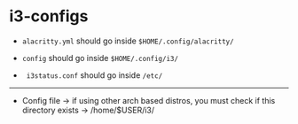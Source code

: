 # i3-configs

- `alacritty.yml` should go inside `$HOME/.config/alacritty/`

- `config` should go inside `$HOME/.config/i3/`

- ` i3status.conf` should go inside `/etc/`

---

- Config file -> if using other arch based distros, you must check if this directory exists -> /home/$USER/i3/
